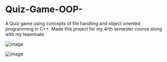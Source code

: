 # Quiz-Game-OOP-
A Quiz game using concepts of file handling and object oriented programming in C++.
Made this project for my 4rth semester course along with my teammate.

![image](https://user-images.githubusercontent.com/68320786/125790471-afad7517-c84d-4288-9b7e-5135f59bf3c4.png)

![image](https://user-images.githubusercontent.com/68320786/125790517-90cdfd0a-f0fa-4743-b4f7-73d00b3cf8a5.png)
